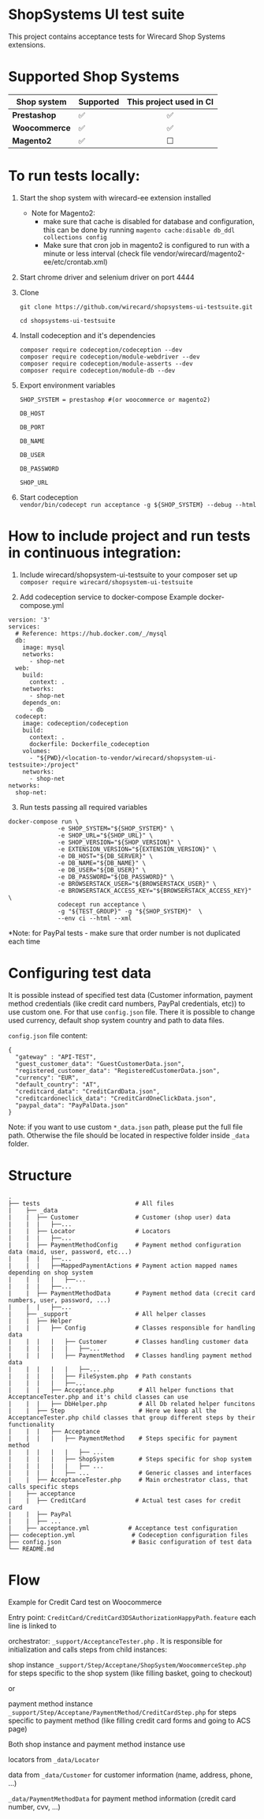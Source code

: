 # **ShopSystems UI test suite**

This project contains acceptance tests for Wirecard Shop Systems extensions. 

Supported Shop Systems
========

|  Shop system | Supported | This project used in CI |   
|---|---|:---:|
| **Prestashop** | &#9989; | &#9989; |   
| **Woocommerce** | &#9989; | &#9989; |
| **Magento2** | &#9989; | &#9744; |


To run tests locally:
========

1. Start the shop system with wirecard-ee extension installed
    - Note for Magento2: 
        - make sure that cache is disabled for database and configuration, this can be done by running
    `magento cache:disable db_ddl collections config`
        - Make sure that cron job in magento2 is configured to run with a minute or less interval (check file vendor/wirecard/magento2-ee/etc/crontab.xml)
    
    
2. Start chrome driver and selenium driver on port 4444
3. Clone 
    ```
    git clone https://github.com/wirecard/shopsystems-ui-testsuite.git
    
    cd shopsystems-ui-testsuite

4. Install codeception and it's dependencies 
    ```
    composer require codeception/codeception --dev 
    composer require codeception/module-webdriver --dev
    composer require codeception/module-asserts --dev
    composer require codeception/module-db --dev 

5. Export environment variables
    
    `SHOP_SYSTEM = prestashop #(or woocommerce or magento2)`
        
     `DB_HOST`
        
     `DB_PORT`
        
     `DB_NAME`
     
     `DB_USER`
             
     `DB_PASSWORD`
        
     `SHOP_URL`         

6. Start codeception   
    `vendor/bin/codecept run acceptance -g ${SHOP_SYSTEM} --debug --html`

How to include project and run tests in continuous integration:
========
1. Include wirecard/shopsystem-ui-testsuite to your composer set up
`composer require wirecard/shopsystem-ui-testsuite` 

2. Add codeception service to docker-compose 
Example docker-compose.yml
```
version: '3'
services:
  # Reference: https://hub.docker.com/_/mysql
  db:
    image: mysql
    networks:
      - shop-net
  web:
    build:
      context: .
    networks:
      - shop-net
    depends_on:
      - db
  codecept:
    image: codeception/codeception
    build:
      context: .
      dockerfile: Dockerfile_codeception
    volumes:
      - "${PWD}/<location-to-vendor/wirecard/shopsystem-ui-testsuite>:/project"
    networks:
      - shop-net
networks:
  shop-net:
```
3. Run tests passing all required variables
```
docker-compose run \              
              -e SHOP_SYSTEM="${SHOP_SYSTEM}" \
              -e SHOP_URL="${SHOP_URL}" \
              -e SHOP_VERSION="${SHOP_VERSION}" \
              -e EXTENSION_VERSION="${EXTENSION_VERSION}" \
              -e DB_HOST="${DB_SERVER}" \
              -e DB_NAME="${DB_NAME}" \
              -e DB_USER="${DB_USER}" \
              -e DB_PASSWORD="${DB_PASSWORD}" \
              -e BROWSERSTACK_USER="${BROWSERSTACK_USER}" \
              -e BROWSERSTACK_ACCESS_KEY="${BROWSERSTACK_ACCESS_KEY}" \
              codecept run acceptance \
              -g "${TEST_GROUP}" -g "${SHOP_SYSTEM}"  \
              --env ci --html --xml
```
*Note: for PayPal tests - make sure that order number is not duplicated each time

Configuring test data
=====
It is possible instead of specified test data (Customer information, payment method credentials (like credit card numbers, PayPal credentials, etc)) to use custom one.
For that use `config.json` file. There it is possible to change used currency, default shop system country and path to data files.

`config.json` file content:
`````
{
  "gateway" : "API-TEST",
  "guest_customer_data": "GuestCustomerData.json",
  "registered_customer_data": "RegisteredCustomerData.json",
  "currency": "EUR",
  "default_country": "AT",
  "creditcard_data": "CreditCardData.json",
  "creditcardoneclick_data": "CreditCardOneClickData.json",
  "paypal_data": "PayPalData.json"
}
`````
Note: if you want to use custom `*_data.json` path, please put the full file path. Otherwise the file should be located in respective folder inside `_data` folder.


Structure
=====


    .
    ├── tests                           # All files
    |    ├── _data       
    |    |  ├── Customer                # Customer (shop user) data
    |    |  |   ├──...      
    |    |  ├── Locator                 # Locators     
    |    |  |   ├──...       
    |    |  ├── PaymentMethodConfig     # Payment method configuration data (maid, user, password, etc...) 
    |    |  |   ├──... 
    |    |  |   ├──MappedPaymentActions # Payment action mapped names depending on shop system
    |    |  |   |   ├──... 
    |    |  |   ├──... 
    |    |  ├── PaymentMethodData       # Payment method data (crecit card numbers, user, password, ...)
    |    |  |   ├──... 
    |    ├── _support                   # All helper classes 
    |    |  ├── Helper                  
    |    |  |   ├── Config              # Classes responsible for handling data
    |    |  |   |   ├── Customer        # Classes handling customer data
    |    |  |   |   |   ├──...   
    |    |  |   |   ├── PaymentMethod   # Classes handling payment method data
    |    |  |   |   |   ├──...
    |    |  |   |   ├── FileSystem.php  # Path constants
    |    |  |   |   ├──... 
    |    |  |   ├── Acceptance.php       # All helper functions that AcceptanceTester.php and it's child classes can use
    |    |  |   ├── DbHelper.php         # All Db related helper funcitons
    |    |  ├── Step                     # Here we keep all the AcceptanceTester.php child classes that group different steps by their functionality
    |    |  |   ├── Acceptance           
    |    |  |   |   ├── PaymentMethod    # Steps specific for payment method       
    |    |  |   |   |   ├── ...           
    |    |  |   |   ├── ShopSystem       # Steps specific for shop system       
    |    |  |   |   |   ├── ...         
    |    |  |   |   ├── ...              # Generic classes and interfaces
    |    |  ├── AcceptanceTester.php     # Main orchestrator class, that calls specific steps
    |    ├── acceptance  
    |    |  ├── CreditCard              # Actual test cases for credit card
    |    |  ├── PayPal
    |    |  ├── ...  
    |    ├── acceptance.yml           # Acceptance test configuration         
    ├── codeception.yml                # Codeception configuration files
    ├── config.json                    # Basic configuration of test data
    └── README.md

Flow
=====
Example for Credit Card test on Woocommerce

Entry point: `CreditCard/CreditCard3DSAuthorizationHappyPath.feature`  each line is linked to 

orchestrator: `_support/AcceptanceTester.php`  . It is responsible for initialization 
and calls steps from child instances: 

shop instance `_support/Step/Acceptane/ShopSystem/WoocommerceStep.php` for steps specific to the shop system (like filling basket, going to checkout)

or 

payment method instance `_support/Step/Acceptane/PaymentMethod/CreditCardStep.php` for steps specific to payment method (like filling credit card forms and going to ACS page)


Both shop instance and payment method instance use 

locators from `_data/Locator`

data from `_data/Customer` for customer information (name, address, phone, ...)

`_data/PaymentMethodData`  for payment method information (credit card number, cvv, ...)
